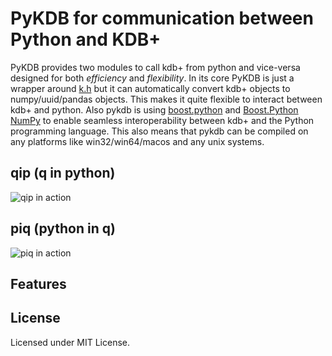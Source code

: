 
PyKDB for communication between Python and KDB+
=====

PyKDB provides two modules to call kdb+ from python and vice-versa designed for both *efficiency* and *flexibility*. In its core PyKDB is just a wrapper around [k.h](https://github.com/KxSystems/kdb/blob/master/c/c/k.h) but it can automatically convert kdb+ objects to numpy/uuid/pandas objects. This makes it quite flexible to interact between kdb+ and python. Also pykdb is using [boost.python](https://www.boost.org/doc/libs/1_70_0/libs/python/doc/html/index.html) and [Boost.Python NumPy](https://www.boost.org/doc/libs/1_70_0/libs/python/doc/html/numpy/index.html) to enable seamless interoperability between kdb+ and the Python programming language. This also means that pykdb can be compiled on any platforms like win32/win64/macos and any unix systems.

qip (q in python)
--------
![qip in action](https://bitbucket.org/kuentang/pykdb/src/master/gif/piq.gif)

piq (python in q)
--------
![piq in action](https://bitbucket.org/kuentang/pykdb/src/master/gif/piq.gif)

Features
--------

License
-------
Licensed under MIT License.